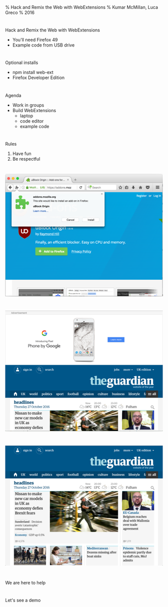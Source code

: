 % Hack and Remix the Web with WebExtensions
% Kumar McMillan, Luca Greco
% 2016

#

Hack and Remix the Web with WebExtensions

* You'll need Firefox 49
* Example code from USB drive

#

Optional installs

* npm install web-ext
* Firefox Developer Edition

#

Agenda

* Work in groups
* Build WebExtensions
  * laptop
  * code editor
  * example code

#

Rules

1. Have fun
2. Be respectful

# ![Install add-on](images/install-addon.png)

# ![The guardian with ads](images/guardian-with-ads.png)

# ![The guardian without ads](images/guardian-without-ads.png)

#

We are here to help

#

Let's see a demo
